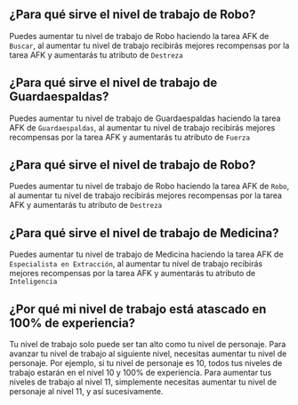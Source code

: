 ## ¿Para qué sirve el nivel de trabajo de Robo?

Puedes aumentar tu nivel de trabajo de Robo haciendo la tarea AFK de `Buscar`,
al aumentar tu nivel de trabajo recibirás mejores recompensas por la tarea AFK y aumentarás tu atributo de `Destreza`

## ¿Para qué sirve el nivel de trabajo de Guardaespaldas?

Puedes aumentar tu nivel de trabajo de Guardaespaldas haciendo la tarea AFK de `Guardaespaldas`,
al aumentar tu nivel de trabajo recibirás mejores recompensas por la tarea AFK y aumentarás tu atributo de `Fuerza`

## ¿Para qué sirve el nivel de trabajo de Robo?

Puedes aumentar tu nivel de trabajo de Robo haciendo la tarea AFK de `Robo`,
al aumentar tu nivel de trabajo recibirás mejores recompensas por la tarea AFK y aumentarás tu atributo de `Destreza`

## ¿Para qué sirve el nivel de trabajo de Medicina?

Puedes aumentar tu nivel de trabajo de Medicina haciendo la tarea AFK de `Especialista en Extracción`,
al aumentar tu nivel de trabajo recibirás mejores recompensas por la tarea AFK y aumentarás tu atributo de `Inteligencia`

## ¿Por qué mi nivel de trabajo está atascado en 100% de experiencia?

Tu nivel de trabajo solo puede ser tan alto como tu nivel de personaje. Para avanzar tu nivel de trabajo al siguiente nivel, necesitas aumentar tu nivel de personaje. Por ejemplo, si tu nivel de personaje es 10, todos tus niveles de trabajo estarán en el nivel 10 y 100% de experiencia. Para aumentar tus niveles de trabajo al nivel 11, simplemente necesitas aumentar tu nivel de personaje al nivel 11, y así sucesivamente.
